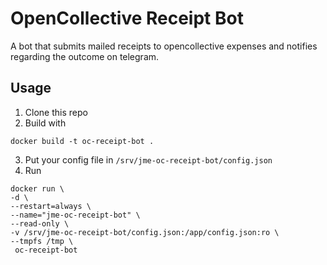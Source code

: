 # OpenCollective Receipt Bot

A bot that submits mailed receipts to opencollective expenses and notifies regarding the outcome on telegram.

## Usage
1. Clone this repo
2. Build with
```console
docker build -t oc-receipt-bot .
```
3. Put your config file in `/srv/jme-oc-receipt-bot/config.json`
4. Run
```console
docker run \
-d \
--restart=always \
--name="jme-oc-receipt-bot" \
--read-only \
-v /srv/jme-oc-receipt-bot/config.json:/app/config.json:ro \
--tmpfs /tmp \
 oc-receipt-bot
```
